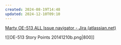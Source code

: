 ```yaml
---
created: 2024-08-19T14:48
updated: 2024-12-10T09:10
---
```

[Marty OE-513 ALL Issue navigator - Jira (atlassian.net)](https://csojiramixtelematics.atlassian.net/issues/?filter=13064)

![[OE-513 Story Points 20141210b.png|800]]